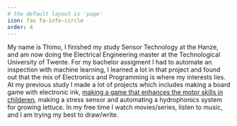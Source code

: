 ```yaml
---
# the default layout is 'page'
icon: fas fa-info-circle
order: 4
---
```


My name is Thimo, I finished my study Sensor Technology at the Hanze, and am now doing the Electrical Engineering master at the Technological University of Twente.
For my bachelor assigment I had to automate an inspection with machine learning, I learned a lot in that project and found out that the mix of Electronics and Programming is where my interests lies.
At my previous study I made a lot of projects which includes making a board game with electronic ink, [making a game that enhances the motor skills in childeren](https://www.hanze.nl/en/programmes/full-time/bachelor/electrical-and-electronic-engineering-sensor-technology/projects-with-impact/project-story-olena-chashchina-and-tim-heubnen), making a stress sensor and automating a hydrophonics system for growing lettuce.
In my free time I watch movies/series, listen to music, and I am trying my best to draw/write.
